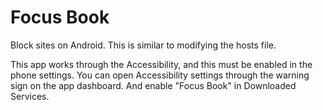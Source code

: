 # Focus Book
Block sites on Android. This is similar to modifying the hosts file.

This app works through the Accessibility, and this must be enabled in the phone settings.
You can open Accessibility settings through the warning sign on the app dashboard. And enable "Focus Book" in Downloaded Services.